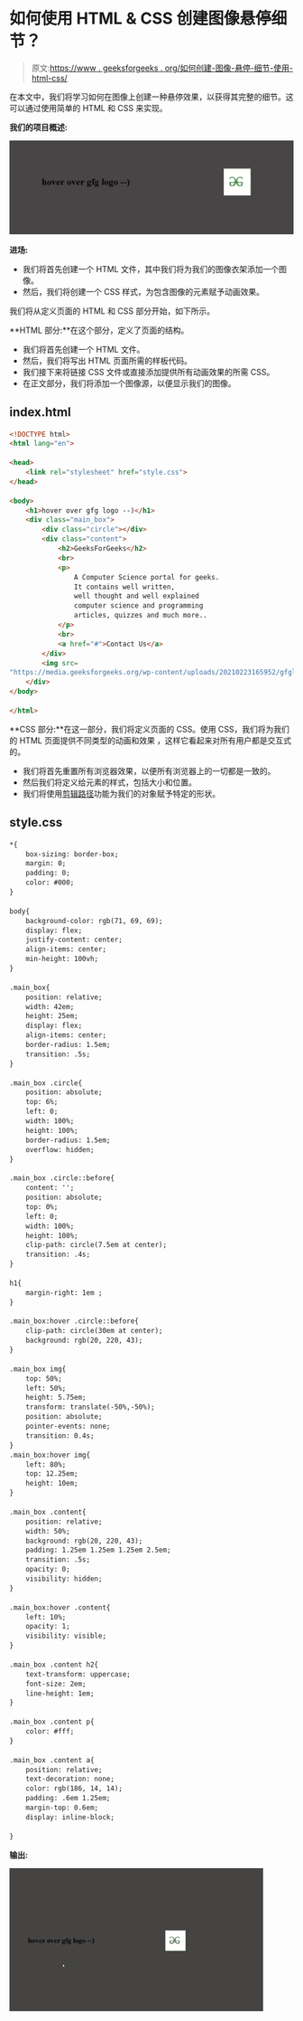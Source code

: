 # 如何使用 HTML & CSS 创建图像悬停细节？

> 原文:[https://www . geeksforgeeks . org/如何创建-图像-悬停-细节-使用-html-css/](https://www.geeksforgeeks.org/how-to-create-image-hovered-detail-using-html-css/)

在本文中，我们将学习如何在图像上创建一种悬停效果，以获得其完整的细节。这可以通过使用简单的 HTML 和 CSS 来实现。

**我们的项目概述:**

![](img/4f78afc66aea9ba304769f01497e543c.png)

**进场:**

*   我们将首先创建一个 HTML 文件，其中我们将为我们的图像衣架添加一个图像。
*   然后，我们将创建一个 CSS 样式，为包含图像的元素赋予动画效果。

我们将从定义页面的 HTML 和 CSS 部分开始，如下所示。

**HTML 部分:**在这个部分，定义了页面的结构。

*   我们将首先创建一个 HTML 文件。
*   然后，我们将写出 HTML 页面所需的样板代码。
*   我们接下来将链接 CSS 文件或直接添加提供所有动画效果的所需 CSS。
*   在正文部分，我们将添加一个图像源，以便显示我们的图像。

## index.html

```html
<!DOCTYPE html>
<html lang="en">

<head>
    <link rel="stylesheet" href="style.css">
</head>

<body>
    <h1>hover over gfg logo --)</h1>
    <div class="main_box">
        <div class="circle"></div>
        <div class="content">
            <h2>GeeksForGeeks</h2>
            <br>
            <p>
                A Computer Science portal for geeks.
                It contains well written,
                well thought and well explained
                computer science and programming
                articles, quizzes and much more..
            </p>
            <br>
            <a href="#">Contact Us</a>
        </div>
        <img src=
"https://media.geeksforgeeks.org/wp-content/uploads/20210223165952/gfglogo.png">
    </div>
</body>

</html>
```

**CSS 部分:**在这一部分，我们将定义页面的 CSS。使用 CSS，我们将为我们的 HTML 页面提供不同类型的动画和效果
，这样它看起来对所有用户都是交互式的。

*   我们将首先重置所有浏览器效果，以便所有浏览器上的一切都是一致的。
*   然后我们将定义给元素的样式，包括大小和位置。
*   我们将使用[剪辑路径](https://www.geeksforgeeks.org/animation-using-clip-path-property-in-css/)功能为我们的对象赋予特定的形状。

## style.css

```html
*{
    box-sizing: border-box;
    margin: 0;
    padding: 0;
    color: #000;
}

body{
    background-color: rgb(71, 69, 69);
    display: flex;
    justify-content: center;
    align-items: center;
    min-height: 100vh;
}

.main_box{
    position: relative;
    width: 42em;
    height: 25em;
    display: flex;
    align-items: center;
    border-radius: 1.5em;
    transition: .5s;
}

.main_box .circle{
    position: absolute;
    top: 6%;
    left: 0;
    width: 100%;
    height: 100%;
    border-radius: 1.5em;
    overflow: hidden;
}

.main_box .circle::before{
    content: '';
    position: absolute;
    top: 0%;
    left: 0;
    width: 100%;
    height: 100%;
    clip-path: circle(7.5em at center);
    transition: .4s;
}

h1{
    margin-right: 1em ;
}

.main_box:hover .circle::before{
    clip-path: circle(30em at center);
    background: rgb(20, 220, 43);
}

.main_box img{
    top: 50%;
    left: 50%;
    height: 5.75em;
    transform: translate(-50%,-50%);
    position: absolute;
    pointer-events: none;
    transition: 0.4s;
}
.main_box:hover img{
    left: 80%;
    top: 12.25em;
    height: 10em;
}

.main_box .content{
    position: relative;
    width: 50%;
    background: rgb(20, 220, 43);
    padding: 1.25em 1.25em 1.25em 2.5em;
    transition: .5s;
    opacity: 0;
    visibility: hidden;
}

.main_box:hover .content{
    left: 10%;
    opacity: 1;
    visibility: visible;
}

.main_box .content h2{
    text-transform: uppercase;
    font-size: 2em;
    line-height: 1em;
}

.main_box .content p{
    color: #fff;
}

.main_box .content a{
    position: relative;
    text-decoration: none;
    color: rgb(186, 14, 14);
    padding: .6em 1.25em;
    margin-top: 0.6em;
    display: inline-block;

}
```

**输出:**

![](img/09f2c13046b855f43cbddb6d93acc565.png)